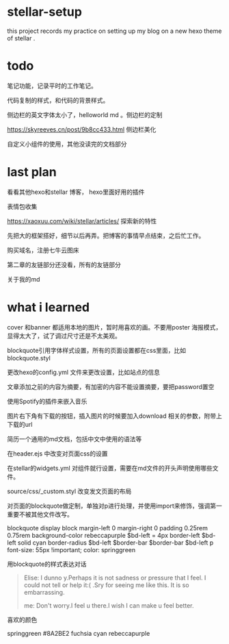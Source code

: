 # stellar-setup
this project records my practice on setting up my blog on a new hexo theme of stellar .

# todo

笔记功能，记录平时的工作笔记。

代码复制的样式，和代码的背景样式。

侧边栏的英文字体太小了，helloworld md 。侧边栏的定制

https://skyreeves.cn/post/9b8cc433.html 侧边栏美化
  
自定义小组件的使用，其他没读完的文档部分

# last plan 

看看其他hexo和stellar 博客， hexo里面好用的插件

表情包收集

https://xaoxuu.com/wiki/stellar/articles/ 探索新的特性

先把大的框架搭好，细节以后再弄。把博客的事情早点结束，之后忙工作。

购买域名，注册七牛云图床

第二章的友链部分还没看，所有的友链部分

关于我的md

# what i learned
cover 和banner 都适用本地的图片，暂时用喜欢的画。不要用poster 海报模式，显得太大了，试了调过尺寸还是不太美观。

blockquote引用字体样式设置，所有的页面设置都在css里面，比如blockquote.styl

更改hexo的config.yml 文件来更改设置，比如站点的信息

文章添加<!-- more -->之前的内容为摘要，有加密的内容不能设置摘要，要把password置空

使用Spotify的插件来嵌入音乐

图片右下角有下载的按钮，插入图片的时候要加入download 相关的参数，附带上下载的url

简历一个通用的md文档，包括中文中使用的语法等

在header.ejs 中改变对页面css的设置

在stellar的widgets.yml 对组件就行设置，需要在md文件的开头声明使用哪些文件。

source/css/_custom.styl 改变发文页面的布局

对页面的blockquote做定制，单独对p进行处理，并使用import来修饰，强调第一重要不被其他文件改写。

blockquote
  display block
  margin-left 0
  margin-right 0
  padding 0.25rem 0.75rem
  background-color rebeccapurple
  $bd-left = 4px
  border-left $bd-left solid cyan
  border-radius $bd-left $border-bar $border-bar $bd-left
  p
    font-size: 55px !important;
    color: springgreen


用blockquote的样式表达对话
> Elise: I dunno y.Perhaps it is not sadness or pressure that I feel.
> I could not tell or help it:( .Sry for seeing me like this.
> It is so embarrassing. 
> 
> me: Don't worry.I feel u there.I wish I can make u feel better. 



喜欢的颜色

springgreen
#8A2BE2
fuchsia
cyan
rebeccapurple
